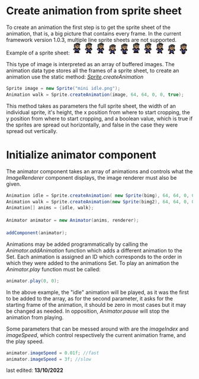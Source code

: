 # Create animation from sprite sheet
To create an animation the first step is to get the sprite sheet of the animation, that is, a big picture that contains every frame. In the current framework version 1.0.3, multiple line sprite sheets are not supported.
Example of a sprite sheet:
![spritesheet](miniwalk.png)

This type of image is interpreted as an array of buffered images.
The animation data type stores all the frames of a sprite sheet, to create an animation use the static method: _[Sprite](Sprites.md).createAnimation_
```java
Sprite image = new Sprite("mini idle.png");
Animation walk = Sprite.createAnimation(image, 64, 64, 0, 0, true);
```
This method takes as parameters the full sprite sheet, the width of an individual sprite, it's height, the x position from where to start cropping, the y position from where to start cropping, and a boolean value, which is true if the sprites are spread out horizontally, and false in the case they were spread out vertically.

# Initialize animator component
The animator component takes an array of animations and controls what the _ImageRenderer_ component displays, the image renderer must also be given.
```java
Animation idle = Sprite.createAnimation( new Sprite(bimg), 64, 64, 0, 0, true);
Animation walk = Sprite.createAnimation(new Sprite(bimg2), 64, 64, 0, 0, true);
Animation[] anims = {idle, walk};

Animator animator = new Animator(anims, renderer);

addComponent(animator);
```
Animations may be added programmatically by calling the _Animator.addAnimation_ function which adds a different animation to the Set. Each animation is assigned an ID which corresponds to the order in which they were added to the animations Set.
To play an animation the _Animator.play_ function must be called:
```java
animator.play(0, 0);
```
In the above example, the "idle" animation will be played, as it was the first to be added to the array, as for the second parameter, it asks for the starting frame of the animation, it should be zero in most cases but it may be changed as needed.
In opposition, _Animator.pause_ will stop the animation from playing.

Some parameters that can be messed around with are the _imageIndex_ and _imageSpeed_, which control respectively the current animation frame, and the play speed.

```java
animator.imageSpeed = 0.01f; //fast
animator.imageSpeed = 3f; //slow
```

last edited: **13/10/2022**